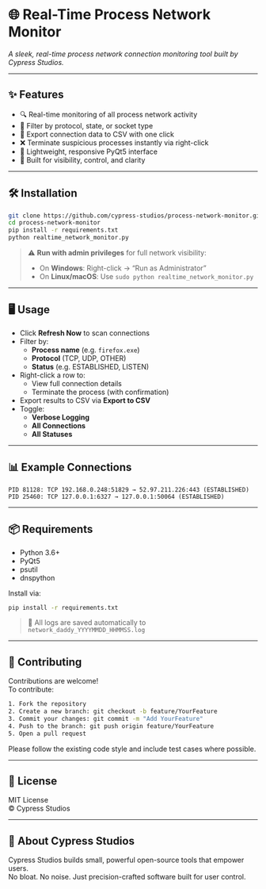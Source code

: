 # 🌐 Real-Time Process Network Monitor
*A sleek, real-time process network connection monitoring tool built by Cypress Studios.*

---

## ✨ Features
- 🔍 Real-time monitoring of all process network activity  
- 🎯 Filter by protocol, state, or socket type  
- 💾 Export connection data to CSV with one click  
- ❌ Terminate suspicious processes instantly via right-click  
- 🧠 Lightweight, responsive PyQt5 interface  
- 🔐 Built for visibility, control, and clarity  

---

## 🛠️ Installation

```bash
git clone https://github.com/cypress-studios/process-network-monitor.git
cd process-network-monitor
pip install -r requirements.txt
python realtime_network_monitor.py
```

> ⚠️ **Run with admin privileges** for full network visibility:  
> - On **Windows**: Right-click → “Run as Administrator”  
> - On **Linux/macOS**: Use `sudo python realtime_network_monitor.py`

---

## 🖥️ Usage

- Click **Refresh Now** to scan connections
- Filter by:
  - **Process name** (e.g. `firefox.exe`)
  - **Protocol** (TCP, UDP, OTHER)
  - **Status** (e.g. ESTABLISHED, LISTEN)
- Right-click a row to:
  - View full connection details
  - Terminate the process (with confirmation)
- Export results to CSV via **Export to CSV**
- Toggle:
  - **Verbose Logging**
  - **All Connections**
  - **All Statuses**

---

## 📊 Example Connections

```
PID 81128: TCP 192.168.0.248:51829 → 52.97.211.226:443 (ESTABLISHED)
PID 25460: TCP 127.0.0.1:6327 → 127.0.0.1:50064 (ESTABLISHED)
```

---

## 📦 Requirements

- Python 3.6+
- PyQt5
- psutil
- dnspython

Install via:

```bash
pip install -r requirements.txt
```

> 🧠 All logs are saved automatically to `network_daddy_YYYYMMDD_HHMMSS.log`

---

## 🤝 Contributing

Contributions are welcome!  
To contribute:

```bash
1. Fork the repository  
2. Create a new branch: git checkout -b feature/YourFeature  
3. Commit your changes: git commit -m "Add YourFeature"  
4. Push to the branch: git push origin feature/YourFeature  
5. Open a pull request  
```

Please follow the existing code style and include test cases where possible.

---

## 📜 License

MIT License  
© Cypress Studios

---

## 🧠 About Cypress Studios

Cypress Studios builds small, powerful open-source tools that empower users.  
No bloat. No noise. Just precision-crafted software built for user control.
